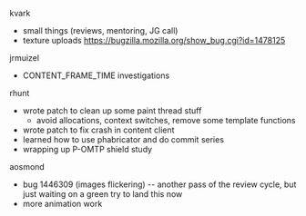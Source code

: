 kvark
  * small things (reviews, mentoring, JG call)
  * texture uploads https://bugzilla.mozilla.org/show_bug.cgi?id=1478125

jrmuizel
  * CONTENT_FRAME_TIME investigations

rhunt
  * wrote patch to clean up some paint thread stuff
    * avoid allocations, context switches, remove some template functions
  * wrote patch to fix crash in content client
  * learned how to use phabricator and do commit series
  * wrapping up P-OMTP shield study

aosmond
  * bug 1446309 (images flickering) -- another pass of the review cycle, but just waiting on a green try to land this now
  * more animation work
